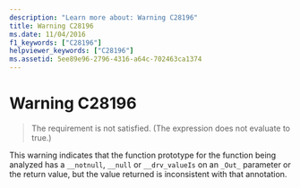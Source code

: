 ```yaml
---
description: "Learn more about: Warning C28196"
title: Warning C28196
ms.date: 11/04/2016
f1_keywords: ["C28196"]
helpviewer_keywords: ["C28196"]
ms.assetid: 5ee89e96-2796-4316-a64c-702463ca1374
---
```

# Warning C28196

> The requirement is not satisfied. (The expression does not evaluate to true.)

This warning indicates that the function prototype for the function being analyzed has a `__notnull`, `__null` or `__drv_valueIs` on an `_Out_` parameter or the return value, but the value returned is inconsistent with that annotation.
